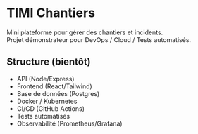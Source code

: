 # TIMI Chantiers

Mini plateforme pour gérer des chantiers et incidents.  
Projet démonstrateur pour DevOps / Cloud / Tests automatisés.

## Structure (bientôt)
- API (Node/Express)
- Frontend (React/Tailwind)
- Base de données (Postgres)
- Docker / Kubernetes
- CI/CD (GitHub Actions)
- Tests automatisés
- Observabilité (Prometheus/Grafana)
